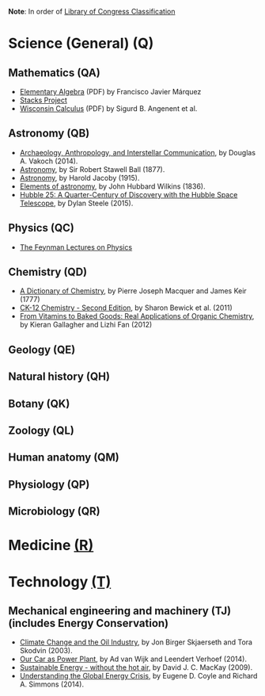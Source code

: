 **Note**: In order of [Library of Congress Classification](http://www.loc.gov/catdir/cpso/lcco/)

# Science (General) (Q)

## Mathematics (QA)
* [Elementary Algebra](http://www.mathhands.com/046) (PDF) by Francisco Javier Márquez
* [Stacks Project](http://stacks.math.columbia.edu/)
* [Wisconsin Calculus](https://www.math.wisc.edu/undergraduate/calcstudentpage) (PDF) by Sigurd B. Angenent et al.


## Astronomy   (QB)
* [Archaeology, Anthropology, and Interstellar Communication](https://unglue.it/work/139785/), by Douglas A. Vakoch (2014).
* [Astronomy](https://unglue.it/work/81942/), by Sir Robert Stawell Ball (1877). 
* [Astronomy](https://unglue.it/work/81943/), by Harold Jacoby (1915).
* [Elements of astronomy](https://unglue.it/work/81958/), by John Hubbard Wilkins (1836).
* [Hubble 25: A Quarter-Century of Discovery with the Hubble Space Telescope](https://unglue.it/work/145858/), by Dylan Steele (2015).


## Physics (QC)
* [The Feynman Lectures on Physics](http://feynmanlectures.caltech.edu/)


## Chemistry   (QD)
* [A Dictionary of Chemistry](https://unglue.it/work/140195/), by Pierre Joseph Macquer and James Keir (1777)
* [CK-12 Chemistry - Second Edition](https://unglue.it/work/140345/), by Sharon Bewick et al. (2011)
* [From Vitamins to Baked Goods: Real Applications of Organic Chemistry](https://unglue.it/work/145870/), by Kieran Gallagher and Lizhi Fan (2012)


## Geology (QE)

## Natural history (QH)

## Botany (QK)

## Zoology (QL)

## Human anatomy (QM)

## Physiology (QP)

## Microbiology (QR)

# Medicine [(R)](http://www.loc.gov/aba/cataloging/classification/lcco/lcco_r.pdf)

# Technology [(T)](http://www.loc.gov/aba/cataloging/classification/lcco/lcco_t.pdf)

## Mechanical engineering and machinery (TJ) (includes Energy Conservation)
* [Climate Change and the Oil Industry](https://unglue.it/work/138838/), by Jon Birger Skjaerseth and Tora Skodvin (2003).
* [Our Car as Power Plant](https://unglue.it/work/129373/), by Ad van Wijk and Leendert Verhoef (2014). 
* [Sustainable Energy - without the hot air](https://unglue.it/work/140777/), by David J. C. MacKay (2009).
* [Understanding the Global Energy Crisis](https://unglue.it/work/136212/), by Eugene D. Coyle and Richard A. Simmons (2014).
